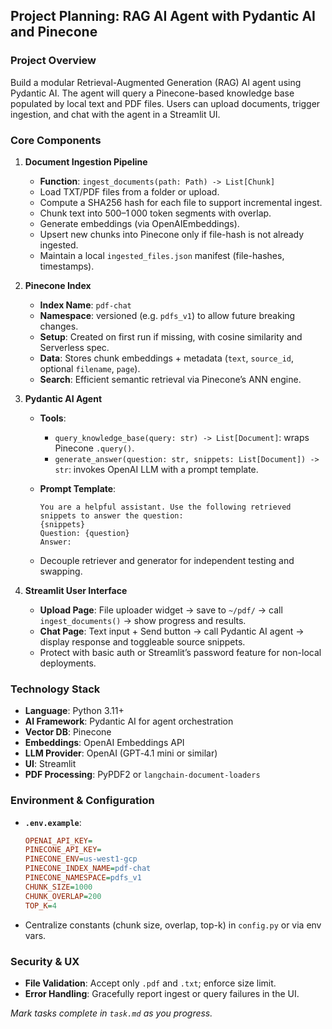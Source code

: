 ## Project Planning: RAG AI Agent with Pydantic AI and Pinecone

### Project Overview

Build a modular Retrieval-Augmented Generation (RAG) AI agent using Pydantic AI. The agent will query a Pinecone-based knowledge base populated by local text and PDF files. Users can upload documents, trigger ingestion, and chat with the agent in a Streamlit UI.

### Core Components

1. **Document Ingestion Pipeline**

   * **Function**: `ingest_documents(path: Path) -> List[Chunk]`
   * Load TXT/PDF files from a folder or upload.
   * Compute a SHA256 hash for each file to support incremental ingest.
   * Chunk text into 500–1 000 token segments with overlap.
   * Generate embeddings (via OpenAIEmbeddings).
   * Upsert new chunks into Pinecone only if file-hash is not already ingested.
   * Maintain a local `ingested_files.json` manifest (file-hashes, timestamps).

2. **Pinecone Index**

   * **Index Name**: `pdf-chat`
   * **Namespace**: versioned (e.g. `pdfs_v1`) to allow future breaking changes.
   * **Setup**: Created on first run if missing, with cosine similarity and Serverless spec.
   * **Data**: Stores chunk embeddings + metadata (`text`, `source_id`, optional `filename`, `page`).
   * **Search**: Efficient semantic retrieval via Pinecone’s ANN engine.

3. **Pydantic AI Agent**

   * **Tools**:

     * `query_knowledge_base(query: str) -> List[Document]`: wraps Pinecone `.query()`.
     * `generate_answer(question: str, snippets: List[Document]) -> str`: invokes OpenAI LLM with a prompt template.
   * **Prompt Template**:

     ```text
     You are a helpful assistant. Use the following retrieved snippets to answer the question:
     {snippets}
     Question: {question}
     Answer:
     ```
   * Decouple retriever and generator for independent testing and swapping.

4. **Streamlit User Interface**

   * **Upload Page**: File uploader widget → save to `~/pdf/` → call `ingest_documents()` → show progress and results.
   * **Chat Page**: Text input + Send button → call Pydantic AI agent → display response and toggleable source snippets.
   * Protect with basic auth or Streamlit’s password feature for non-local deployments.

### Technology Stack

* **Language**: Python 3.11+
* **AI Framework**: Pydantic AI for agent orchestration
* **Vector DB**: Pinecone
* **Embeddings**: OpenAI Embeddings API
* **LLM Provider**: OpenAI (GPT‑4.1 mini or similar)
* **UI**: Streamlit
* **PDF Processing**: PyPDF2 or `langchain-document-loaders`

### Environment & Configuration

* **`.env.example`**:

  ```ini
  OPENAI_API_KEY=
  PINECONE_API_KEY=
  PINECONE_ENV=us-west1-gcp
  PINECONE_INDEX_NAME=pdf-chat
  PINECONE_NAMESPACE=pdfs_v1
  CHUNK_SIZE=1000
  CHUNK_OVERLAP=200
  TOP_K=4
  ```
* Centralize constants (chunk size, overlap, top-k) in `config.py` or via env vars.


### Security & UX

* **File Validation**: Accept only `.pdf` and `.txt`; enforce size limit.
* **Error Handling**: Gracefully report ingest or query failures in the UI.


*Mark tasks complete in `task.md` as you progress.* 

